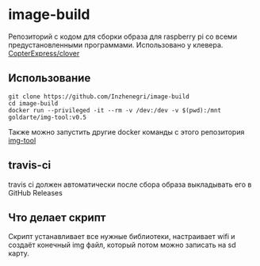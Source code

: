 # image-build
Репозиторий с кодом для сборки образа для raspberry pi со всеми предустановленными программами. Использовано у клевера.
[CopterExpress/clover](https://github.com/CopterExpress/clover/tree/master/builder)

## Использование
```shell
git clone https://github.com/Inzhenegri/image-build
cd image-build
docker run --privileged -it --rm -v /dev:/dev -v $(pwd):/mnt goldarte/img-tool:v0.5
```
Также можно запустить другие docker команды с этого репозитория [img-tool](https://github.com/goldarte/img-tool)

## travis-ci
travis ci должен автоматически после сбора образа выкладывать его в GitHub Releases

## Что делает скрипт
Скрипт устанавливает все нужные библиотеки, настраивает wifi и создаёт конечный img файл, который потом можно записать на sd карту.